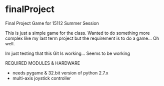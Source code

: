 finalProject
============

Final Project Game for 15112 Summer Session

This is just a simple game for the class. Wanted to do something more complex like my last term project
but the requirement is to do a game... Oh well.


Im just testing that this Git Is working... Seems to be working


REQUIRED MODULES & HARDWARE
- needs pygame & 32.bit version of python 2.7.x
- multi-axis joystick controller